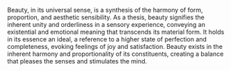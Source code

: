 
Beauty, in its universal sense, is a synthesis of the harmony of form, proportion, and aesthetic sensibility. As a thesis, beauty signifies the inherent unity and orderliness in a sensory experience, conveying an existential and emotional meaning that transcends its material form. It holds in its essence an ideal, a reference to a higher state of perfection and completeness, evoking feelings of joy and satisfaction. Beauty exists in the inherent harmony and proportionality of its constituents, creating a balance that pleases the senses and stimulates the mind.

